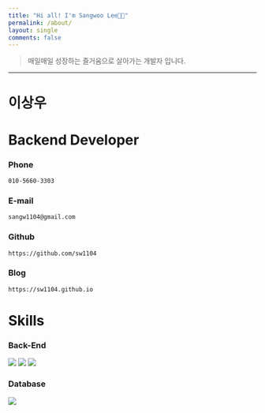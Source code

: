 ```yaml
---
title: "Hi all! I'm Sangwoo Lee👋🏻"
permalink: /about/
layout: single
comments: false
---
```


> 매일매일 성장하는 즐거움으로 살아가는 개발자 입니다.
----

# 이상우

# Backend Developer

### Phone

`010-5660-3303`

### E-mail

`sangw1104@gmail.com`

### Github

`https://github.com/sw1104`

### Blog

`https://sw1104.github.io`

# Skills
### Back-End
<img src="https://img.shields.io/badge/JavaScript-FFCA28?style=flat-square&logo=javascript&logoColor=white"/>
<img src="https://img.shields.io/badge/Node.js-008000?style=flat-square&logo=Node.js&logoColor=white"/>
<img src="https://img.shields.io/badge/Express-000080?style=flat-square&logo=Express&logoColor=white"/>

### Database
<img src="https://img.shields.io/badge/ MySQL8.0-6441a5?style=flat-square&logo=MySQL&logoColor=white"/>